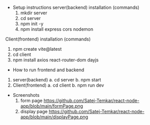- Setup instructions
server(backend) installation (commands)
  1. mkdir server
  2. cd server
  3. npm init -y
  4. npm install express cors nodemon
     
Client(frontend) installation (commands)
  1. npm create vite@latest
  2. cd client
  3. npm install axios react-router-dom dayjs

- How to run frontend and backend
1. server(backend)
   a. cd server
   b. npm start
3. Client(frontend)
   a. cd client
   b. npm run dev

- Screenshots
  1. form page
     https://github.com/Satej-Temkar/react-node-app/blob/main/formPage.png
  3. display page
     https://github.com/Satej-Temkar/react-node-app/blob/main/displayPage.png
